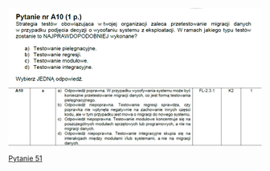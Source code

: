 ![img.png](../Pytania/screeny/img_49.png)
![img.png](screeny/img_49.png)

[Pytanie 51](../Pytania/Pyt_51.md)